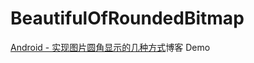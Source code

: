 # BeautifulOfRoundedBitmap

[Android - 实现图片圆角显示的几种方式](http://gavinliu.cn/2016/04/12/Android-实现图片圆角显示的几种方式/)博客 Demo
